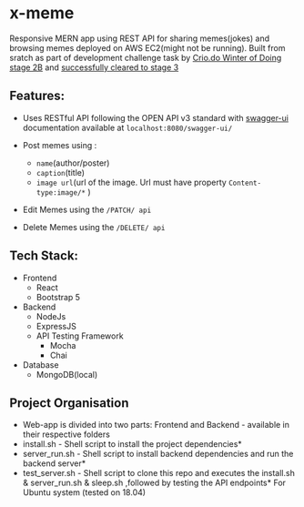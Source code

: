 # x-meme

Responsive MERN app using REST API for sharing memes(jokes) and browsing memes deployed on AWS EC2(might not be running).
Built from sratch as part of development challenge task by [Crio.do Winter of Doing stage 2B](https://www.crio.do/crio-winter-of-doing/) and [successfully cleared to stage 3](https://www.linkedin.com/posts/dg-divyanshu-gupta_criowinterofdoing-restapi-docker-activity-6768909918272671744-UVmy)

## Features:
- Uses RESTful API following the OPEN API v3 standard with [swagger-ui](https://swagger.io/tools/swagger-ui/) documentation available at ```localhost:8080/swagger-ui/```
- Post memes using :
   * `name`(author/poster)
   * `caption`(title)
   * `image url`(url of the image. Url must have property `Content-type:image/*` ) 
 
- Edit Memes using the ```/PATCH/ api```
- Delete Memes using the ```/DELETE/ api```

## Tech Stack:
- Frontend
  - React
  - Bootstrap 5
- Backend
  - NodeJs
  - ExpressJS
  - API Testing Framework
    - Mocha
    - Chai
- Database
  - MongoDB(local)
  

## Project Organisation
- Web-app is divided into two parts: Frontend and Backend - available in their respective folders
- install.sh - Shell script to install the project dependencies*
- server_run.sh - Shell script to install backend dependencies and run the backend server*
- test_server.sh - Shell script to clone this repo and executes the install.sh & server_run.sh & sleep.sh ,followed by testing the API endpoints*
For Ubuntu system (tested on 18.04)
